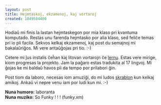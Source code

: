 ```yaml
---
layout: post
title: Hejmtaskoj, ekzamenoj, kaj vortaroj
created: 1049504400
---
```

Hodiaŭ mi finis la lastan hejmtaskegon por mia klaso pri kvantuma komputado.  Restas unu farenda hejmtasko por alia klaso, sed feliĉe temas pri io pli facila.  Sekvos kelkaj ekzamenoj, kaj post du semajnoj mi bakalaŭriĝos.  Mi vere antaŭĝojas pri tio.  :-)

Cetere mi ĵus instalis ĉeĥan kaj litovan vortarojn ĉe <a href="http://www.lernu.net/">lernu</a>.  Estas vere mirige, kiom progresas la projekto.  Jam la paĝaro estas tradukita al 17 lingvoj.  Mi ĝojas ke mi baldaŭ havos pli da tempo por prilabori ĝin.

Post tiom da laboro, necesas iom amuziĝi, do mi ludos <a href="http://skrablo.ikso.net/">skrablon</a> kun kelkaj amikoj.  Ankaŭ vi nepre venu iam por ludi kun mi.  :-)

**Nuna humoro:** laboranta  
**Nuna muziko:** So Funky ! ! ! (funky.xm)
